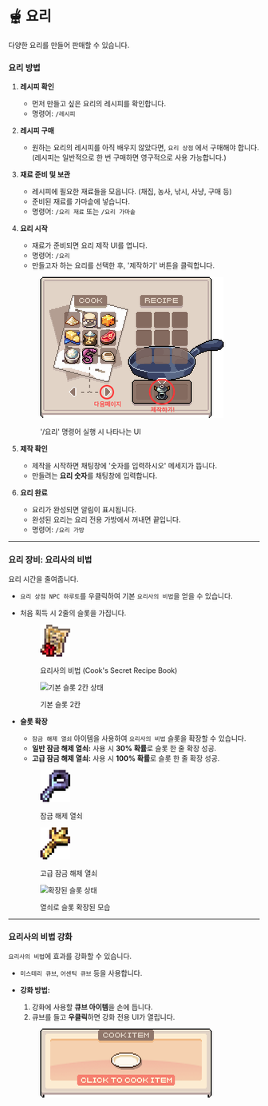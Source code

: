 # 🫕 요리

다양한 요리를 만들어 판매할 수 있습니다.

### **요리 방법**

1. **레시피 확인**
   * 먼저 만들고 싶은 요리의 레시피를 확인합니다.
   * 명령어: `/레시피`
2. **레시피 구매**
   * 원하는 요리의 레시피를 아직 배우지 않았다면, `요리 상점` 에서 구매해야 합니다. (레시피는 일반적으로 한 번 구매하면 영구적으로 사용 가능합니다.)
3. **재료 준비 및 보관**
   * 레시피에 필요한 재료들을 모읍니다. (채집, 농사, 낚시, 사냥, 구매 등)
   * 준비된 재료를 가마솥에 넣습니다.
   * 명령어: `/요리 재료` 또는 `/요리 가마솥`
4.  **요리 시작**

    * 재료가 준비되면 요리 제작 UI를 엽니다.
    * 명령어: `/요리`
    * 만들고자 하는 요리를 선택한 후, '제작하기' 버튼을 클릭합니다.

    <div align="left"><figure><img src="../../../.gitbook/assets/cook.png" alt="요리 제작 UI"><figcaption><p>'/요리' 명령어 실행 시 나타나는 UI</p></figcaption></figure></div>
5. **제작 확인**
   * 제작을 시작하면 채팅창에 '숫자를 입력하시오' 메세지가 뜹니다.
   * 만들려는 **요리 숫자**를 채팅창에 입력합니다.
6. **요리 완료**
   * 요리가 완성되면 알림이 표시됩니다.
   * 완성된 요리는 요리 전용 가방에서 꺼내면 끝입니다.
   * 명령어: `/요리 가방`

***

### **요리 장비: 요리사의 비법**

요리 시간을 줄여줍니다.

* `요리 상점 NPC 하루토`를 우클릭하여 기본 `요리사의 비법`을 얻을 수 있습니다.
*   처음 획득 시 2줄의 슬롯을 가집니다.

    <div align="left"><figure><img src="../../../.gitbook/assets/제목 없음-9 (1).png" alt="요리사의 비법 아이템"><figcaption><p>요리사의 비법 (Cook's Secret Recipe Book)</p></figcaption></figure></div>

    <div align="left"><figure><img src="../../../.gitbook/assets/2줄.png" alt="기본 슬롯 2칸 상태"><figcaption><p>기본 슬롯 2칸</p></figcaption></figure></div>
*   **슬롯 확장**

    * `잠금 해제 열쇠` 아이템을 사용하여 `요리사의 비법` 슬롯을 확장할 수 있습니다.
    * **일반 잠금 해제 열쇠:** 사용 시 **30% 확률**로 슬롯 한 줄 확장 성공.
    * **고급 잠금 해제 열쇠:** 사용 시 **100% 확률**로 슬롯 한 줄 확장 성공.

    <div align="left"><figure><img src="../../../.gitbook/assets/잠금해제열쇠 (1).png" alt="일반 잠금 해제 열쇠"><figcaption><p>잠금 해제 열쇠</p></figcaption></figure> <figure><img src="../../../.gitbook/assets/고급해제열쇠 (1).png" alt="고급 잠금 해제 열쇠"><figcaption><p>고급 잠금 해제 열쇠</p></figcaption></figure></div>

    <div align="left"><figure><img src="../../../.gitbook/assets/3줄.png" alt="확장된 슬롯 상태"><figcaption><p>열쇠로 슬롯 확장된 모습</p></figcaption></figure></div>

***

### **요리사의 비법 강화**

`요리사의 비법`에 효과를 강화할 수 있습니다.

* `미스테리 큐브`, `어센틱 큐브` 등을 사용합니다.
*   **강화 방법:**

    1. 강화에 사용할 **큐브 아이템**을 손에 듭니다.
    2. 큐브를 들고 **우클릭**하면 강화 전용 UI가 열립니다.

    <div align="left"><figure><img src="../../../.gitbook/assets/ㄴㄴ.png" alt="요리 장비 강화 UI"><figcaption></figcaption></figure></div>

